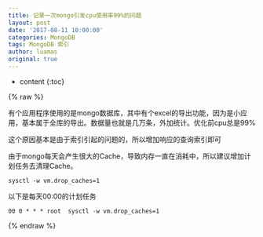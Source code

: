 ```yaml
---
title: 记录一次mongo引发cpu使用率99%的问题
layout: post
date: '2017-08-11 10:00:00'
categories: MongoDB
tags: MongoDB 索引
author: luamas
original: true
---
```


* content
{:toc}

{% raw %}

有个应用程序使用的是mongo数据库，其中有个excel的导出功能，因为是小应用，基本属于全库的导出。数据量也就是几万条，外加统计。优化前cpu总是99%


这个原因基本是由于索引引起的问题的，所以增加响应的查询索引即可


由于mongo每天会产生很大的Cache，导致内存一直在消耗中，所以建议增加计划任务去清理Cache。

```
sysctl -w vm.drop_caches=1
```

以下是每天00:00的计划任务

```
00 0 * * * root  sysctl -w vm.drop_caches=1
```




{% endraw %}

